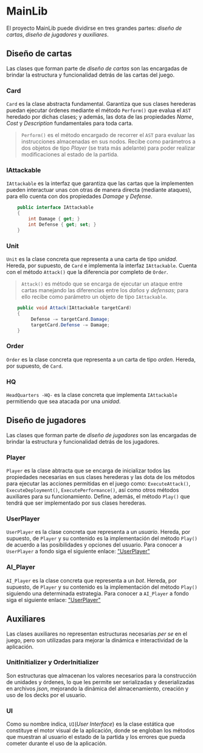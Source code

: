 # MainLib
El proyecto MainLib puede dividirse en tres grandes partes: *diseño de cartas*, *diseño de jugadores* y *auxiliares*.

## Diseño de cartas
Las clases que forman parte de *diseño de cartas* son las encargadas de brindar la estructura y funcionalidad detrás de las cartas del juego.

### Card
`Card` es la clase abstracta fundamental. Garantiza que sus clases herederas puedan ejecutar órdenes mediante el método `Perform()` que evalua el `AST` heredado por dichas clases; y además, las dota de las propiedades *Name*, *Cost* y *Description* fundamentales para toda carta.

> `Perform()` es el método encargado de recorrer el `AST` para evaluar las instrucciones almacenadas en sus nodos. Recibe como parámetros a dos objetos de tipo *Player* (se trata más adelante) para poder realizar modificaciones al estado de la partida.

### IAttackable
`IAttackable` es la interfaz que garantiza que las cartas que la implementen pueden interactuar unas con otras de manera directa (mediante ataques), para ello cuenta con dos propiedades *Damage* y *Defense*.

```cs
    public interface IAttackable
    {
        int Damage { get; }
        int Defense { get; set; }
    }
```

### Unit
`Unit` es la clase concreta que representa a una carta de tipo *unidad*. Hereda, por supuesto, de `Card` e implementa la interfaz `IAttackable`. Cuenta con el método `Attack()` que la diferencia por completo de `Order`.

> `Attack()` es método que se encarga de ejecutar un ataque entre cartas manejando las diferencias entre los *daños* y *defensas*; para ello recibe como parámetro un objeto de tipo `IAttackable`.

```cs
    public void Attack(IAttackable targetCard)
    {
         Defense -= targetCard.Damage;
         targetCard.Defense -= Damage;
    }
```

### Order
`Order` es la clase concreta que representa a un carta de tipo *orden*. Hereda, por supuesto, de `Card`.

### HQ
`HeadQuarters -HQ-` es la clase concreta que implementa `IAttackable` permitiendo que sea atacada por una *unidad*.  

## Diseño de jugadores
Las clases que forman parte de *diseño de jugadores* son las encargadas de brindar la estructura y funcionalidad detrás de los jugadores.

### Player
`Player` es la clase abtracta que se encarga de inicializar todos las propiedades necesarias en sus clases herederas y las dota de los métodos para ejecutar las acciones permitidas en el juego como: `ExecuteAttack()`, `ExecuteDeployment()`, `ExecutePerformance()`, así como otros métodos auxiliares para su funcionamiento. Define, además, el método `Play()` que tendrá que ser implementado por sus clases herederas.

### UserPlayer
`UserPlayer` es la clase concreta que representa a un *usuario*. Hereda, por supuesto, de `Player` y su contenido es la implementación del método `Play()` de acuerdo a las posibilidades y opciones del usuario. Para conocer a `UserPlayer` a fondo siga el siguiente enlace: ["UserPlayer"](../MainLib/UserPlayer.cs)

### AI_Player
`AI_Player` es la clase concreta que representa a un *bot*. Hereda, por supuesto, de `Player` y su contenido es la implementación del método `Play()` siguiendo una determinada estrategia. Para conocer a `AI_Player` a fondo siga el siguiente enlace: ["UserPlayer"](../MainLib/AI_Player.cs)

## Auxiliares
Las clases auxiliares no representan estructuras necesarias *per se* en el juego, pero son utilizadas para mejorar la dinámica e interactividad de la aplicación.

### UnitInitializer y OrderInitializer
Son estructuras que almacenan los valores necesarios para la construcción de unidades y órdenes, lo que les permite ser serializadas y deserializadas en archivos *json*, mejorando la dinámica del almacenamiento, creación y uso de los decks por el usuario.

### UI
Como su nombre indica, `UI`(*User Interface*) es la clase estática que constituye el motor visual de la aplicación, donde se engloban los métodos que muestran al usuario el estado de la partida y los errores que pueda cometer durante el uso de la aplicación.